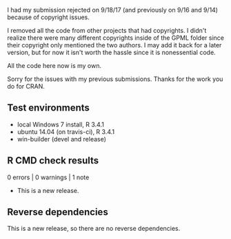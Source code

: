 I had my submission rejected on 9/18/17 (and previously on 9/16 and 9/14) because of copyright issues.

I removed all the code from other projects that had copyrights. I didn't realize there were many different copyrights inside of the GPML folder since their copyright only mentioned the two authors. I may add it back for a later version, but for now it isn't worth the hassle since it is nonessential code.

All the code here now is my own.

Sorry for the issues with my previous submissions. Thanks for the work you do for CRAN.


## Test environments
* local Windows 7 install, R 3.4.1
* ubuntu 14.04 (on travis-ci), R 3.4.1
* win-builder (devel and release)

## R CMD check results

0 errors | 0 warnings | 1 note

* This is a new release.

## Reverse dependencies

This is a new release, so there are no reverse dependencies.
